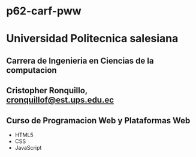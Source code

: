 # p62-carf-pww

# Universidad Politecnica salesiana

## Carrera de Ingenieria en Ciencias de la computacion
## Cristopher Ronquillo, cronquillof@est.ups.edu.ec
## Curso de Programacion Web y Plataformas Web
* HTML5
* CSS
* JavaScript
